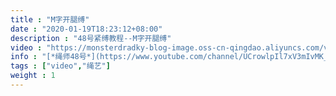 ```yaml
---
title : "M字开腿缚"
date : "2020-01-19T18:23:12+08:00"
description : "48号紧缚教程--M字开腿缚"
video : "https://monsterdradky-blog-image.oss-cn-qingdao.aliyuncs.com/video/M%E5%AD%97%E5%BC%80%E8%85%BF%E7%BC%9A.mp4"
info : "[*绳师48号*](https://www.youtube.com/channel/UCrowlpIl7xV3mIvMK_SqWLg) (2019,M字开腿缚)"
tags : ["video","绳艺"]
weight : 1
---
```

